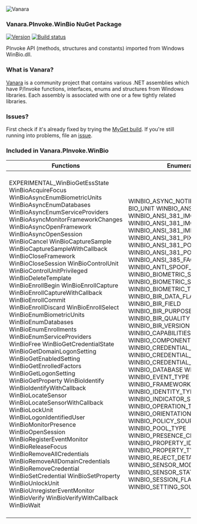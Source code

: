 ﻿![Vanara](https://raw.githubusercontent.com/dahall/Vanara/master/docs/icons/VanaraHeading.png)
### **Vanara.PInvoke.WinBio NuGet Package**
[![Version](https://img.shields.io/nuget/v/Vanara.PInvoke.WinBio?label=NuGet&style=flat-square)](https://github.com/dahall/Vanara/releases)
[![Build status](https://github.com/dahall/Vanara/actions/workflows/cibuild.yml/badge.svg?branch=master)](https://github.com/dahall/Vanara/actions/workflows/cibuild.yml)

PInvoke API (methods, structures and constants) imported from Windows WinBio.dll.

### **What is Vanara?**

[Vanara](https://github.com/dahall/Vanara) is a community project that contains various .NET assemblies which have P/Invoke functions, interfaces, enums and structures from Windows libraries. Each assembly is associated with one or a few tightly related libraries.

### **Issues?**

First check if it's already fixed by trying the [MyGet build](https://www.myget.org/feed/Packages/vanara).
If you're still running into problems, file an [issue](https://github.com/dahall/Vanara/issues).

### **Included in Vanara.PInvoke.WinBio**

Functions | Enumerations | Structures
--- | --- | ---
EXPERIMENTAL_WinBioGetEssState WinBioAcquireFocus WinBioAsyncEnumBiometricUnits WinBioAsyncEnumDatabases WinBioAsyncEnumServiceProviders WinBioAsyncMonitorFrameworkChanges WinBioAsyncOpenFramework WinBioAsyncOpenSession WinBioCancel WinBioCaptureSample WinBioCaptureSampleWithCallback WinBioCloseFramework WinBioCloseSession WinBioControlUnit WinBioControlUnitPrivileged WinBioDeleteTemplate WinBioEnrollBegin WinBioEnrollCapture WinBioEnrollCaptureWithCallback WinBioEnrollCommit WinBioEnrollDiscard WinBioEnrollSelect WinBioEnumBiometricUnits WinBioEnumDatabases WinBioEnumEnrollments WinBioEnumServiceProviders WinBioFree WinBioGetCredentialState WinBioGetDomainLogonSetting WinBioGetEnabledSetting WinBioGetEnrolledFactors WinBioGetLogonSetting WinBioGetProperty WinBioIdentify WinBioIdentifyWithCallback WinBioLocateSensor WinBioLocateSensorWithCallback WinBioLockUnit WinBioLogonIdentifiedUser WinBioMonitorPresence WinBioOpenSession WinBioRegisterEventMonitor WinBioReleaseFocus WinBioRemoveAllCredentials WinBioRemoveAllDomainCredentials WinBioRemoveCredential WinBioSetCredential WinBioSetProperty WinBioUnlockUnit WinBioUnregisterEventMonitor WinBioVerify WinBioVerifyWithCallback WinBioWait                                 | WINBIO_ASYNC_NOTIFICATION_METHOD BIO_UNIT WINBIO_ANSI_381_FORMAT WINBIO_ANSI_381_IMG WINBIO_ANSI_381_IMG_ACQ WINBIO_ANSI_381_IMP_TYPE WINBIO_ANSI_381_PIXELS WINBIO_ANSI_381_POS_FINGER WINBIO_ANSI_381_POS_PALM WINBIO_ANSI_385_FACE WINBIO_ANTI_SPOOF_POLICY_ACTION WINBIO_BIOMETRIC_SENSOR_SUBTYPE WINBIO_BIOMETRIC_SUBTYPE WINBIO_BIOMETRIC_TYPE WINBIO_BIR_DATA_FLAGS WINBIO_BIR_FIELD WINBIO_BIR_PURPOSE WINBIO_BIR_QUALITY WINBIO_BIR_VERSION WINBIO_CAPABILITIES WINBIO_COMPONENT WINBIO_CREDENTIAL_FORMAT WINBIO_CREDENTIAL_STATE WINBIO_CREDENTIAL_TYPE WINBIO_DATABASE WINBIO_ENG_CAP WINBIO_EVENT_TYPE WINBIO_FRAMEWORK_CHANGE_TYPE WINBIO_IDENTITY_TYPE WINBIO_INDICATOR_STATUS WINBIO_OPERATION_TYPE WINBIO_ORIENTATION WINBIO_POLICY_SOURCE WINBIO_POOL_TYPE WINBIO_PRESENCE_CHANGE WINBIO_PROPERTY_ID WINBIO_PROPERTY_TYPE WINBIO_REJECT_DETAIL WINBIO_SENSOR_MODE WINBIO_SENSOR_STATUS WINBIO_SESSION_FLAGS WINBIO_SETTING_SOURCE_TYPE                                            | WINBIO_ASYNC_RESULT WINBIO_FRAMEWORK_HANDLE WINBIO_SESSION_HANDLE WINBIO_ANTI_SPOOF_POLICY WINBIO_BDB_ANSI_381_HEADER WINBIO_BDB_ANSI_381_RECORD WINBIO_BIR WINBIO_BIR_DATA WINBIO_BIR_HEADER WINBIO_BSP_SCHEMA WINBIO_EVENT WINBIO_EXTENDED_ENGINE_INFO WINBIO_EXTENDED_ENROLLMENT_STATUS WINBIO_EXTENDED_SENSOR_INFO WINBIO_EXTENDED_STORAGE_INFO WINBIO_EXTENDED_UNIT_STATUS WINBIO_IDENTITY WINBIO_PRESENCE WINBIO_PRESENCE_PROPERTIES WINBIO_PROTECTION_POLICY WINBIO_REGISTERED_FORMAT WINBIO_STORAGE_SCHEMA WINBIO_UNIT_SCHEMA WINBIO_VERSION PARAMETERS VALIDITYPERIOD PARAMETERS SPECIFIC SPECIFIC SPECIFIC SPECIFIC VALUE AUTHORIZATION FACIALFEATURES IRIS VERIFY IDENTIFY ENROLLBEGIN ENROLLCAPTURE ENROLLCOMMIT ENUMENROLLMENTS CAPTURESAMPLE DELETETEMPLATE GETPROPERTY SETPROPERTY GETEVENT CONTROLUNIT ENUMSERVICEPROVIDERS ENUMBIOMETRICUNITS ENUMDATABASES VERIFYANDRELEASETICKET IDENTIFYANDRELEASETICKET ENROLLSELECT MONITORPRESENCE GETPROTECTIONPOLICY NOTIFYUNITSTATUSCHANGE UNCLAIMED UNCLAIMEDIDENTIFY ERROR FACIALFEATURES FINGERPRINT IRIS VOICE FACIALFEATURES FINGERPRINT IRIS VOICE FACIALFEATURES FINGERPRINT IRIS VOICE FACIALFEATURES FINGERPRINT IRIS VOICE ACCOUNTSID OPAQUEENGINEDATA ENROLLMENTREQUIREMENTS ENROLLMENTREQUIREMENTS ENROLLMENTREQUIREMENTS ENROLLMENTREQUIREMENTS OPAQUEENGINEDATA POINT3D HARDWAREINFO 
